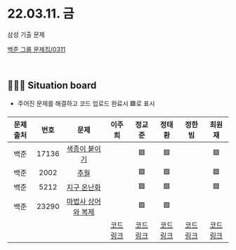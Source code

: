 # 22.03.11. 금
삼성 기출 문제
</br>

[백준 그룹 문제집/0311](https://www.acmicpc.net/group/workbook/view/13701/42727)

</br>

## 🧑🏽‍💻 Situation board
- 주어진 문제를 해결하고 코드 업로드 완료시 🟩로 표시

| 문제 출처   | 번호       | 문제      | 이주희  | 정교준  | 정태환  | 정한빔 | 최원재  |
| :--------: | :--------: | :--------: | :--------: | :-------: | :-------: | :-------: |  :-------: |
| 백준        | 17136      |[색종이 붙이기](https://www.acmicpc.net/problem/17136)  |       |   🟩    |   🟩   |      |    🟩   |
| 백준        | 2002     |[추월](https://www.acmicpc.net/problem/2002)  |       |    🟩     |   🟩   |      |    🟩   |
| 백준        | 5212      |[지구 온난화](https://www.acmicpc.net/problem/5212)  |       |     🟩    |   🟩   |      |   🟩    |
| 백준        | 23290      |[마법사 상어와 복제](https://www.acmicpc.net/problem/23290)   |       |    🟩    |   🟩   |      |       |
|             |           |           |  [코드링크]() | [코드링크]() | [코드링크](정태환/README.md) | [코드링크]() | [코드링크]()  |
